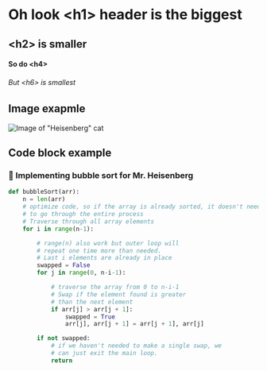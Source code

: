 # Oh look \<h1\> header is the biggest
## \<h2\> is smaller
#### So do \<h4\>
###### But \<h6\> is smallest

## Image exapmle

![Image of "Heisenberg" cat](https://octodex.github.com/images/heisencat.png)

## Code block example

### 🧪 Implementing bubble sort for Mr. Heisenberg
```python
def bubbleSort(arr):
    n = len(arr)
    # optimize code, so if the array is already sorted, it doesn't need
    # to go through the entire process
    # Traverse through all array elements
    for i in range(n-1):

        # range(n) also work but outer loop will
        # repeat one time more than needed.
        # Last i elements are already in place
        swapped = False
        for j in range(0, n-i-1):

            # traverse the array from 0 to n-i-1
            # Swap if the element found is greater
            # than the next element
            if arr[j] > arr[j + 1]:
                swapped = True
                arr[j], arr[j + 1] = arr[j + 1], arr[j]

        if not swapped:
            # if we haven't needed to make a single swap, we
            # can just exit the main loop.
            return
```
